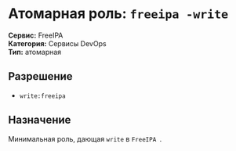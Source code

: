 # Атомарная роль: `freeipa -write`

**Сервис:** FreeIPA   
**Категория:** Сервисы DevOps  
**Тип:** атомарная

## Разрешение
- `write:freeipa `

## Назначение
Минимальная роль, дающая `write` в `FreeIPA `.
